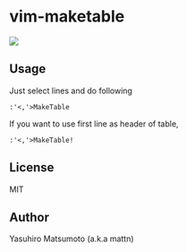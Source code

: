 # vim-maketable

![](http://i.imgur.com/IcH9WRM.gif)

## Usage

Just select lines and do following

```
:'<,'>MakeTable
```

If you want to use first line as header of table, 

```
:'<,'>MakeTable!
```

## License

MIT

## Author

Yasuhiro Matsumoto (a.k.a mattn)
